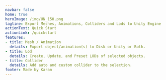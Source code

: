 ```yaml
---
navbar: false
home: true
heroImage: /img/UN_150.png
tagline: Export Meshes, Animations, Colliders and Lods to Unity Engine.
actionText: Quick Start
actionLink: /quickstart
features:
- title: Mesh / Animation
  details: Export object/animation(s) to Disk or Unity or Both.
- title: Lod
  details: Create, Update, and Preset LODs of selected objects.
- title: Collider
  details: Add auto and custom collider to the selection.
footer: Made by Karan
---
```

